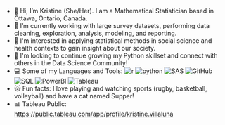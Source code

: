 - 👋 Hi, I’m Kristine (She/Her). I am a Mathematical Statistician based in Ottawa, Ontario, Canada.
- 🔭 I’m currently working with large survey datasets, performing data cleaning, exploration, analysis, modeling, and reporting. 
- 👀 I'm interested in applying statistical methods in social science and health contexts to gain insight about our society. 
- 🌱 I'm looking to continue growing my Python skillset and connect with others in the Data Science Community!
- 💻 Some of my Languages and Tools:
![r](https://img.shields.io/badge/R-000000?style=for-the-badge&logo=R&logoColor=white)
![python](https://img.shields.io/badge/Python-000000?style=for-the-badge&logo=Pythonb&logoColor=green)
![SAS](https://img.shields.io/badge/SAS-000000?style=for-the-badge&logo=SAS&logoColor=blue)
![GitHub](https://img.shields.io/badge/Github-000000?style=for-the-badge&logo=Github&logoColor=white)
![SQL](https://img.shields.io/badge/SQL-000000?style=for-the-badge&logo=SQL&logoColor=blue)
![PowerBI](https://img.shields.io/badge/Powerbi-000000?style=for-the-badge&logo=Powerbi&logoColor=white)
![Tableau](https://img.shields.io/badge/Tableau-000000?style=for-the-badge&logo=Tableau&logoColor=white)
- 🐱 Fun facts: I love playing and watching sports (rugby, basketball, volleyball) and have a cat named Supper! 
- 📊 Tableau Public: https://public.tableau.com/app/profile/kristine.villaluna


<!--
**kvstats/kvstats** is a ✨ _special_ ✨ repository because its `README.md` (this file) appears on your GitHub profile.

Here are some ideas to get you started:

- 🔭 I’m currently working on ...
- 🌱 I’m currently learning ...
- 👯 I’m looking to collaborate on ...
- 🤔 I’m looking for help with ...
- 💬 Ask me about ...
- 📫 How to reach me: ...
- 😄 Pronouns: ...
- ⚡ Fun fact: ...
- <a href="https://www.linkedin.com/in/colinbut/"><img src="https://www.vectorlogo.zone/logos/linkedin/linkedin-icon.svg" width="20" height="20"/></a>
 Contact me: https://www.linkedin.com/in/kristine-villaluna/
-->
